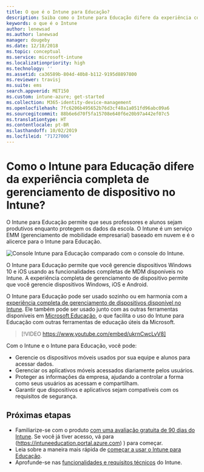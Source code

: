 ```yaml
---
title: O que é o Intune para Educação?
description: Saiba como o Intune para Educação difere da experiência completa de gerenciamento do Intune.
keywords: o que é o Intune
author: lenewsad
ms.author: lanewsad
manager: dougeby
ms.date: 12/18/2018
ms.topic: conceptual
ms.service: microsoft-intune
ms.localizationpriority: high
ms.technology: ''
ms.assetid: ca36589b-804d-40b8-b112-9195d8897800
ms.reviewer: travisj
ms.suite: ems
search.appverid: MET150
ms.custom: intune-azure; get-started
ms.collection: M365-identity-device-management
ms.openlocfilehash: 7fc6206b495652b76d3cf48a1a051fd96abc09a6
ms.sourcegitcommit: 88b6e6d70f5fa15708e640f6e20b97a442ef07c5
ms.translationtype: HT
ms.contentlocale: pt-BR
ms.lasthandoff: 10/02/2019
ms.locfileid: "71727006"
---
```

# <a name="how-is-intune-for-education-different-from-the-full-device-management-experience-in-intune"></a>Como o Intune para Educação difere da experiência completa de gerenciamento de dispositivo no Intune?

O Intune para Educação permite que seus professores e alunos sejam produtivos enquanto protegem os dados da escola. O Intune é um serviço EMM (gerenciamento de mobilidade empresarial) baseado em nuvem e é o alicerce para o Intune para Educação.

![Console Intune para Educação comparado com o console do Intune.](./media/introduction-intune-education/intune-azure-vs-intuneEDU.png)

O Intune para Educação permite que você gerencie dispositivos Windows 10 e iOS usando as funcionalidades completas de MDM disponíveis no Intune. A experiência completa de gerenciamento de dispositivo permite que você gerencie dispositivos Windows, iOS e Android.  

O Intune para Educação pode ser usado sozinho ou em harmonia com a [experiência completa de gerenciamento de dispositivos disponível no Intune](what-is-intune.md). Ele também pode ser usado junto com as outras ferramentas disponíveis em [Microsoft Educação](https://microsoft.com/education), o que facilita o uso do Intune para Educação com outras ferramentas de educação úteis da Microsoft.  

> [!VIDEO https://www.youtube.com/embed/ukrnCwcLvV8]

Com o Intune e o Intune para Educação, você pode:
* Gerencie os dispositivos móveis usados por sua equipe e alunos para acessar dados.
* Gerenciar os aplicativos móveis acessados diariamente pelos usuários.
* Proteger as informações da empresa, ajudando a controlar a forma como seus usuários as acessam e compartilham.
* Garantir que dispositivos e aplicativos sejam compatíveis com os requisitos de segurança.

## <a name="next-steps"></a>Próximas etapas
* Familiarize-se com o produto [com uma avaliação gratuita de 90 dias do Intune](https://signup.microsoft.com/Signup?OfferId=5eec053c-cc40-4cd5-a06a-ea8d75cf2686&ali=1). Se você já tiver acesso, vá para (https://intuneeducation.portal.azure.com) ) para começar.
* Leia sobre a maneira mais rápida de [começar a usar o Intune para Educação](/intune-education/what-is-express-configuration).
* Aprofunde-se nas [funcionalidades e requisitos técnicos](/intune/supported-devices-browsers) do Intune.
